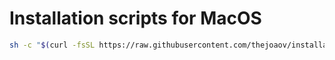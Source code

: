 # Installation scripts for MacOS
```bash
sh -c "$(curl -fsSL https://raw.githubusercontent.com/thejoaov/installation-scripts/master/mac/install.sh)"
```
